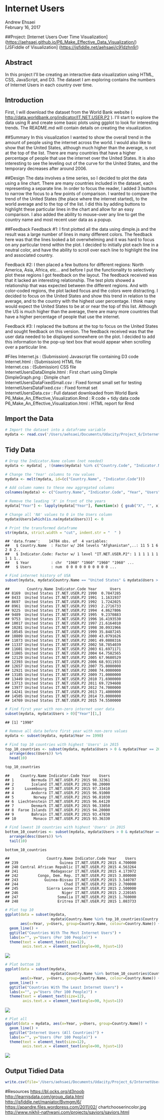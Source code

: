 # Internet Users
Andrew Ehsaei  
February 16, 2017  

##Project: 
[Internet Users Over Time Visualization] (https://aehsaei.github.io/P6_Make_Effective_Data_Visualization/) <br>
[JSFiddle of Visualization] (https://jsfiddle.net/aehsaei/c91dzhn9/) 

## Abstract
In this project I'll be creating an interactive data visualization using
HTML, CSS, JavaScript, and D3. The dataset I am exploring contains the numbers of 
Internet Users in each country over time.

## Introduction
First, I will download the dataset from the World Bank website
( http://data.worldbank.org/indicator/IT.NET.USER.P2 ). I'll start to explore the 
data using R and create some basic plots using ggplot to look for interesting 
trends. The README.md will contain details on creating the visualization.

##Summary
In this visualization I wanted to show the overall trend in the amount of people using the internet across the world. I would also like to show that the United States, although much higher than the average, is not at the top of the list. There are many countries that have a higher percentage of people that use the internet over the United States. It is also interesting to see the leveling out of the curve for the United States, and the temporary decreases after around 2006.

##Design
The data involves a time series, so I decided to plot the data using a line chart. There are many countries included in the dataset, each representing a separate line. In order to focus the reader, I added 3 buttons to narrow the focus to a few points of comparison. I wanted to compare the trend of the United States (the place where the internet started), to the world average and to the top of the list. I did this by adding buttons to highlight these particular lines in the chart and allow for an easy comparison. I also added the ability to mouse-over any line to get the country name and most recent user data as a popup. 

##Feedback
Feedback #1:
I first plotted all the data using dimple.js and the result was a large number of lines in many different colors. The feedback here was that the lines looked a bit overwhelming and it was hard to focus on any particular trend within the plot. I decided to initially plot each line in a neutral color, and have the ability to scroll over each line to highlight the line and associated country. 

Feedback #2:
I then placed a few buttons for different regions: North America, Asia, Africa, etc... and before I put the functionality to selectively plot these regions I got feedback on the layout. The feedback received was that it lacked an interesting relationship. The test plots showed a relationship that was expected between the different regions. And with color-coded regions, the plot lacked focus and the colors were distracting. I decided to focus on the United States and show this trend in relation to the average, and to the country with the highest user percentage. I think many would expect the United States to be at or near the top of this list. Although the US is much higher than the average, there are many more countries that have a higher percentage of people that use the internet.

Feedback #3:
I replaced the buttons at the top to focus on the United States and sought feedback on this version. The feedback received was that the user data needed to be displayed somewhere on the plot. I decided to add this information to the pop-up text box that would appear when scrolling over a particular line.  

#Files
Internet.js : (Submission) Javascript file containing D3 code <br>
Internet.html : (Submission) HTML file <br>
Internet.css : (Submission) CSS file <br>
InternetUsersDataDimple.html : First chart using Dimple <br>
DimpleGraph.png : Dimple chart <br>
InternetUsersDataFixedSmall.csv : Fixed format small set for testing <br>
InternetUsersDataFixed.csv : Fixed format set <br>
InternetUsersData.csv : Full dataset downloaded from World Bank <br>
P6_Make_An_Effective_Visualization.Rmd : R code + tidy data code <br>
P6_Make_An_Effective_Visualization.html : HTML report for Rmd

## Import the Data


```r
# Import the dataset into a dataframe variable
mydata <- read.csv('/Users/aehsaei/Documents/Udacity/Project_6/InternetUsersData.csv', row.names=NULL)
```

## Tidy Data

```r
# Drop the Indicator.Name column (not needed)
mydata <- mydata[ , !(names(mydata) %in% c("Country.Code", "Indicator.Name"))]

# Change the 'Year' columns to row values
mydata <- melt(mydata, id=(c("Country.Name", "Indicator.Code")))

# Add column names to these new aggregated columns
colnames(mydata) <- c("Country.Name", "Indicator.Code", "Year", "Users")

# Remove the leading 'X' in front of the years
mydata["Year"] <- lapply(mydata["Year"], function(x) { gsub("X", "", x) })

# Change all 'NA' values to 0 in the Users column
mydata$Users[which(is.na(mydata$Users))] <- 0

# Print the transformed dataframe
str(mydata, strict.width = "cut", indent.str = "  " )
```

```
## 'data.frame':	14784 obs. of  4 variables:
##   $ Country.Name  : Factor w/ 264 levels "Afghanistan",..: 11 5 1 6 2 8 2..
##   $ Indicator.Code: Factor w/ 1 level "IT.NET.USER.P2": 1 1 1 1 1 1 1 1 1..
##   $ Year          : chr  "1960" "1960" "1960" "1960" ...
##   $ Users         : num  0 0 0 0 0 0 0 0 0 0 ...
```


```r
# Find internet history of USA
subset(mydata, mydata$Country.Name == "United States" & mydata$Users > 0)
```

```
##        Country.Name Indicator.Code Year      Users
## 8169  United States IT.NET.USER.P2 1990  0.7847285
## 8433  United States IT.NET.USER.P2 1991  1.1631937
## 8697  United States IT.NET.USER.P2 1992  1.7242025
## 8961  United States IT.NET.USER.P2 1993  2.2716733
## 9225  United States IT.NET.USER.P2 1994  4.8627806
## 9489  United States IT.NET.USER.P2 1995  9.2370883
## 9753  United States IT.NET.USER.P2 1996 16.4193530
## 10017 United States IT.NET.USER.P2 1997 21.6164010
## 10281 United States IT.NET.USER.P2 1998 30.0931966
## 10545 United States IT.NET.USER.P2 1999 35.8487245
## 10809 United States IT.NET.USER.P2 2000 43.0791626
## 11073 United States IT.NET.USER.P2 2001 49.0808316
## 11337 United States IT.NET.USER.P2 2002 58.7854039
## 11601 United States IT.NET.USER.P2 2003 61.6971171
## 11865 United States IT.NET.USER.P2 2004 64.7582565
## 12129 United States IT.NET.USER.P2 2005 67.9680529
## 12393 United States IT.NET.USER.P2 2006 68.9311933
## 12657 United States IT.NET.USER.P2 2007 75.0000000
## 12921 United States IT.NET.USER.P2 2008 74.0000000
## 13185 United States IT.NET.USER.P2 2009 71.0000000
## 13449 United States IT.NET.USER.P2 2010 71.6900000
## 13713 United States IT.NET.USER.P2 2011 69.7294608
## 13977 United States IT.NET.USER.P2 2012 74.7000000
## 14241 United States IT.NET.USER.P2 2013 71.4000000
## 14505 United States IT.NET.USER.P2 2014 73.0000000
## 14769 United States IT.NET.USER.P2 2015 74.5500000
```

```r
# Find first year with non-zero internet user data
subset(mydata, mydata$Users > 0)["Year"][1,]
```

```
## [1] "1990"
```

```r
# Remove all data before first year with non-zero values
mydata <- subset(mydata, mydata$Year >= 1990)

# Find top 10 countries with highest 'Users' in 2015
top_10_countries <- subset(mydata, mydata$Users > 0 & mydata$Year == 2015) %>%
  arrange(desc(Users)) %>%
  head(10)

top_10_countries
```

```
##     Country.Name Indicator.Code Year    Users
## 1        Bermuda IT.NET.USER.P2 2015 98.32361
## 2        Iceland IT.NET.USER.P2 2015 98.20000
## 3     Luxembourg IT.NET.USER.P2 2015 97.33410
## 4        Andorra IT.NET.USER.P2 2015 96.91000
## 5         Norway IT.NET.USER.P2 2015 96.81030
## 6  Liechtenstein IT.NET.USER.P2 2015 96.64120
## 7        Denmark IT.NET.USER.P2 2015 96.33050
## 8  Faroe Islands IT.NET.USER.P2 2015 94.20000
## 9        Bahrain IT.NET.USER.P2 2015 93.47830
## 10        Monaco IT.NET.USER.P2 2015 93.36330
```

```r
# Find lowest 10 countries with highest 'Users' in 2015
bottom_10_countries <- subset(mydata, mydata$Users > 0 & mydata$Year == 2015) %>%
  arrange(desc(Users)) %>%
  tail(10)

bottom_10_countries
```

```
##                 Country.Name Indicator.Code Year    Users
## 239                   Guinea IT.NET.USER.P2 2015 4.700000
## 240 Central African Republic IT.NET.USER.P2 2015 4.563264
## 241               Madagascar IT.NET.USER.P2 2015 4.173972
## 242         Congo, Dem. Rep. IT.NET.USER.P2 2015 3.800000
## 243            Guinea-Bissau IT.NET.USER.P2 2015 3.540707
## 244                     Chad IT.NET.USER.P2 2015 2.700000
## 245             Sierra Leone IT.NET.USER.P2 2015 2.500000
## 246                    Niger IT.NET.USER.P2 2015 2.220165
## 247                  Somalia IT.NET.USER.P2 2015 1.760000
## 248                  Eritrea IT.NET.USER.P2 2015 1.083733
```


```r
# Plot top 10
ggplot(data = subset(mydata, 
                     mydata$Country.Name %in% top_10_countries$Country.Name), 
       aes(x=Year, y=Users, group=Country.Name, colour=Country.Name)) +
  geom_line() +
  ggtitle("Countries With The Most Internet Users") +
  labs(x="", y="Users (Per 100 People)") +
  theme(text = element_text(size=12),
        axis.text.x = element_text(angle=90, hjust=1))
```

![](P6_Make_An_Effective_Visualization_files/figure-html/plot_data-1.png)<!-- -->

```r
# Plot bottom 10
ggplot(data = subset(mydata, 
                     mydata$Country.Name %in% bottom_10_countries$Country.Name), 
       aes(x=Year, y=Users, group=Country.Name, colour=Country.Name)) +
  geom_line() +
  ggtitle("Countries With The Least Internet Users") +
  labs(x="", y="Users (Per 100 People)") +
  theme(text = element_text(size=12),
        axis.text.x = element_text(angle=90, hjust=1))
```

![](P6_Make_An_Effective_Visualization_files/figure-html/plot_data-2.png)<!-- -->

```r
# Plot all
ggplot(data = mydata, aes(x=Year, y=Users, group=Country.Name)) +
  geom_line() +
  ggtitle("Internet Users (All Countries)") +
  labs(x="", y="Users (Per 100 People)") +
  theme(text = element_text(size=12),
        axis.text.x = element_text(angle=90, hjust=1))
```

![](P6_Make_An_Effective_Visualization_files/figure-html/plot_data-3.png)<!-- -->

## Output Tidied Data

```r
write.csv(file='/Users/aehsaei/Documents/Udacity/Project_6/InternetUsersDataFixed.csv', x=mydata)
```

#Resources
https://bl.ocks.org/d3noob <br>
http://learnjsdata.com/group_data.html <br>
http://jsfiddle.net/maniator/Bvmgm/6/ <br>
https://apandre.files.wordpress.com/2011/02/ chartchooserincolor.jpg <br>
http://www.nikhil-nathwani.com/projects/saviors/saviors.html <br>
